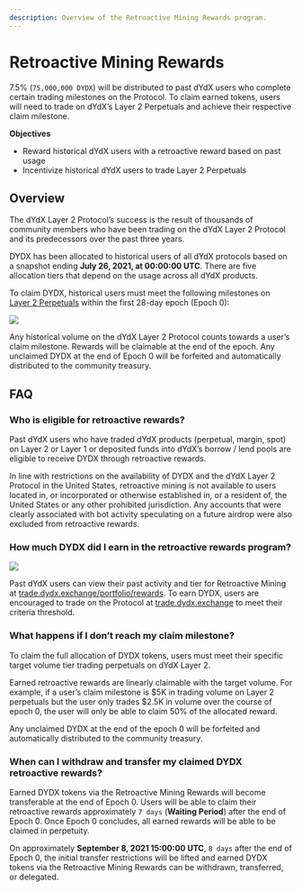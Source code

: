 ```yaml
---
description: Overview of the Retroactive Mining Rewards program.
---
```


# Retroactive Mining Rewards

7.5% \(`75,000,000 DYDX`\) will be distributed to past dYdX users who complete certain trading milestones on the Protocol. To claim earned tokens, users will need to trade on dYdX’s Layer 2 Perpetuals and achieve their respective claim milestone.

**Objectives**

* Reward historical dYdX users with a retroactive reward based on past usage
* Incentivize historical dYdX users to trade Layer 2 Perpetuals

## Overview

The dYdX Layer 2 Protocol’s success is the result of thousands of community members who have been trading on the dYdX Layer 2 Protocol and its predecessors over the past three years.

DYDX has been allocated to historical users of all dYdX protocols based on a snapshot ending **July 26, 2021, at 00:00:00 UTC**. There are five allocation tiers that depend on the usage across all dYdX products. 

To claim DYDX, historical users must meet the following milestones on [Layer 2 Perpetuals](https://trade.dydx.exchange) within the first 28-day epoch \(Epoch 0\):

![](https://lh6.googleusercontent.com/iH_QWjelVjw0XNiarfQOtIDWoNXDFNesToS0W7dKnMCUM9s4cdVF4ocrO4orhtZNMEdGP7XjexAOrn-fsVpiLVaoq5NNSzS-BzhDRYcMURlJJ5klqi3VCJyPP-x5tJ-oCJpgyJ7j)

Any historical volume on the dYdX Layer 2 Protocol counts towards a user’s claim milestone. Rewards will be claimable at the end of the epoch. Any unclaimed DYDX at the end of Epoch 0 will be forfeited and automatically distributed to the community treasury. 

## **FAQ**

### **Who is eligible for retroactive rewards?**

Past dYdX users who have traded dYdX products \(perpetual, margin, spot\) on Layer 2 or Layer 1 or deposited funds into dYdX’s borrow / lend pools are eligible to receive DYDX through retroactive rewards.

In line with restrictions on the availability of DYDX and the dYdX Layer 2 Protocol in the United States, retroactive mining is not available to users located in, or incorporated or otherwise established in, or a resident of, the United States or any other prohibited jurisdiction. Any accounts that were clearly associated with bot activity speculating on a future airdrop were also excluded from retroactive rewards.

### How much DYDX did I earn in the retroactive rewards program?

![](https://lh5.googleusercontent.com/DiJXEw5PJe17cNPzYwIxOeiR6e0Aa6htTNuOWmJ97fS1Wp0fnMuHReDPC6K4a1UuGOiknTxedSoNs4hoyb4aSQrZlmdbVfndGQJBnUt9V81JV24PQ8JZh00WKiizDnuJ7OYJ9Czc)

Past dYdX users can view their past activity and tier for Retroactive Mining at [trade.dydx.exchange/portfolio/rewards](https://trade.dydx.exchange/portfolio/rewards). To earn DYDX, users are encouraged to trade on the Protocol at [trade.dydx.exchange](https://trade.dydx.exchange/) to meet their criteria threshold.

### What happens if I don’t reach my claim milestone?

To claim the full allocation of DYDX tokens, users must meet their specific target volume tier trading perpetuals on dYdX Layer 2.

Earned retroactive rewards are linearly claimable with the target volume. For example, if a user’s claim milestone is $5K in trading volume on Layer 2 perpetuals but the user only trades $2.5K in volume over the course of epoch 0, the user will only be able to claim 50% of the allocated reward.

Any unclaimed DYDX at the end of the epoch 0 will be forfeited and automatically distributed to the community treasury.

### When can I withdraw and transfer my claimed DYDX retroactive rewards?

Earned DYDX tokens via the Retroactive Mining Rewards will become transferable at the end of Epoch 0. Users will be able to claim their retroactive rewards approximately `7 days` \(**Waiting Period**\) after the end of Epoch 0. Once Epoch 0 concludes, all earned rewards will be able to be claimed in perpetuity.

On approximately **September 8, 2021 15:00:00 UTC**, `8 days` after the end of Epoch 0, the initial transfer restrictions will be lifted and earned DYDX tokens via the Retroactive Mining Rewards can be withdrawn, transferred, or delegated.

